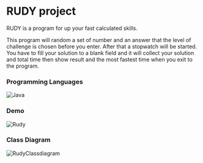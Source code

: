 # RUDY project

RUDY is a program for up your fast calculated skills.

This program will random a set of number and an answer that the level of challenge is chosen before you enter. After that a stopwatch will be started. You have to fill your solution to a blank field and it will collect your solution and total time then show result and the most fastest time when you exit to the program.

### Programming Languages
![Java](https://img.shields.io/badge/java-%23ED8B00.svg?style=for-the-badge&logo=java&logoColor=white)

### Demo
![Rudy](https://user-images.githubusercontent.com/78303835/235288406-fbe377da-a797-459a-b170-099f7802f4a1.png)

### Class Diagram
![RudyClassdiagram](https://user-images.githubusercontent.com/78303835/235288739-a3885f73-f3ef-495e-a0dc-3adf9aa28b72.png)
